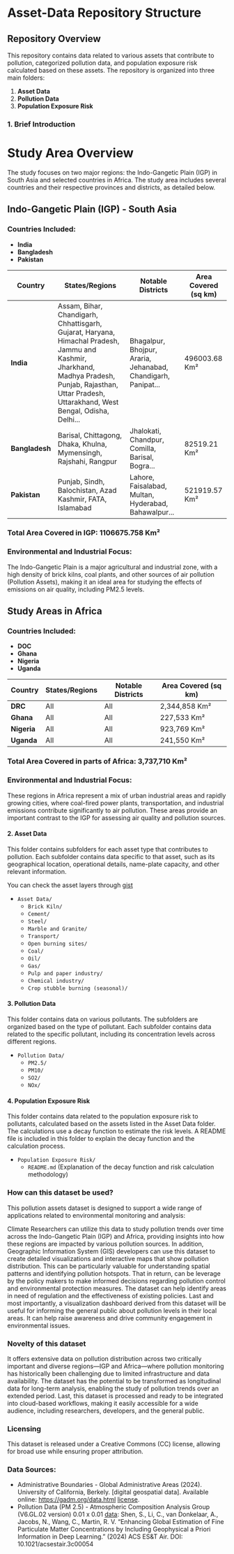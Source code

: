 # Asset-Data Repository Structure

## Repository Overview

This repository contains data related to various assets that contribute to pollution, categorized pollution data, and population exposure risk calculated based on these assets. The repository is organized into three main folders:

1. **Asset Data**
2. **Pollution Data**
3. **Population Exposure Risk**

### 1. Brief Introduction

# Study Area Overview

The study focuses on two major regions: the Indo-Gangetic Plain (IGP) in South Asia and selected countries in Africa. The study area includes several countries and their respective provinces and districts, as detailed below.

## **Indo-Gangetic Plain (IGP) - South Asia**

### Countries Included:
- **India**
- **Bangladesh**
- **Pakistan**

| **Country**   | **States/Regions**                           | **Notable Districts**                   | **Area Covered (sq km)** |
|---------------|----------------------------------------------|-----------------------------------------|--------------------------|
| **India**     | Assam, Bihar, Chandigarh, Chhattisgarh, Gujarat, Haryana, Himachal Pradesh, Jammu and Kashmir, Jharkhand, Madhya Pradesh, Punjab, Rajasthan, Uttar Pradesh, Uttarakhand, West Bengal, Odisha, Delhi... | Bhagalpur, Bhojpur, Araria, Jehanabad, Chandigarh, Panipat... | 496003.68 Km²
| **Bangladesh**| Barisal, Chittagong, Dhaka, Khulna, Mymensingh, Rajshahi, Rangpur                     | Jhalokati, Chandpur, Comilla, Barisal, Bogra...        | 82519.21 Km²                |
| **Pakistan**  | Punjab, Sindh, Balochistan, Azad Kashmir, FATA, Islamabad                               | Lahore, Faisalabad, Multan, Hyderabad, Bahawalpur...  | 521919.57 Km²                  |

### Total Area Covered in IGP: **1106675.758 Km²**

### Environmental and Industrial Focus:
The Indo-Gangetic Plain is a major agricultural and industrial zone, with a high density of brick kilns, coal plants, and other sources of air pollution (Pollution Assets), making it an ideal area for studying the effects of emissions on air quality, including PM2.5 levels.

## **Study Areas in Africa**

### Countries Included:
- **DOC**
- **Ghana**
- **Nigeria**
- **Uganda**

| **Country**   | **States/Regions**                           | **Notable Districts**                   | **Area Covered (sq km)** |
|---------------|----------------------------------------------|-----------------------------------------|--------------------------|
| **DRC**     | All| All| 2,344,858 Km²
| **Ghana**| All                   | All       | 227,533  Km²         |
| **Nigeria**  | All                               | All  | 923,769  Km²              |
| **Uganda**  | All                              | All  | 241,550  Km²              |

### Total Area Covered in parts of Africa: **3,737,710 Km²**

### Environmental and Industrial Focus:
These regions in Africa represent a mix of urban industrial areas and rapidly growing cities, where coal-fired power plants, transportation, and industrial emissions contribute significantly to air pollution. These areas provide an important contrast to the IGP for assessing air quality and pollution sources.


#### 2. Asset Data

This folder contains subfolders for each asset type that contributes to pollution. Each subfolder contains data specific to that asset, such as its geographical location, operational details, name-plate capacity, and other relevant information.

You can check the asset layers through [gist](https://gist.github.com/khizerzakir)

- `Asset Data/`
  - `Brick Kiln/`
  - `Cement/`
  - `Steel/`
  - `Marble and Granite/`
  - `Transport/`
  - `Open burning sites/`
  - `Coal/`
  - `Oil/`
  - `Gas/`
  - `Pulp and paper industry/`
  - `Chemical industry/`
  - `Crop stubble burning (seasonal)/`

#### 3. Pollution Data

This folder contains data on various pollutants. The subfolders are organized based on the type of pollutant. Each subfolder contains data related to the specific pollutant, including its concentration levels across different regions.

- `Pollution Data/`
  - `PM2.5/`
  - `PM10/`
  - `SO2/`
  - `NOx/`

#### 4. Population Exposure Risk

This folder contains data related to the population exposure risk to pollutants, calculated based on the assets listed in the Asset Data folder. The calculations use a decay function to estimate the risk levels. A README file is included in this folder to explain the decay function and the calculation process.

- `Population Exposure Risk/`
  - `README.md` (Explanation of the decay function and risk calculation methodology)

### How can this dataset be used?

This pollution assets dataset is designed to support a wide range of applications related to environmental monitoring and analysis:

Climate Researchers can utilize this data to study pollution trends over time across the Indo-Gangetic Plain (IGP) and Africa, providing insights into how these regions are impacted by various pollution sources. In addition, Geographic Information System (GIS) developers can use this dataset to create detailed visualizations and interactive maps that show pollution distribution. This can be particularly valuable for understanding spatial patterns and identifying pollution hotspots. That in return, can be leverage by the policy makers to make informed decisions regarding pollution control and environmental protection measures. The dataset can help identify areas in need of regulation and the effectiveness of existing policies. Last and most importantly, a visualization dashboard derived from this dataset will be useful for informing the general public about pollution levels in their local areas. It can help raise awareness and drive community engagement in environmental issues.

### Novelty of this dataset

It offers extensive data on pollution distribution across two critically important and diverse regions—IGP and Africa—where pollution monitoring has historically been challenging due to limited infrastructure and data availability.
The dataset has the potential to be transformed as longitudinal data for long-term analysis, enabling the study of pollution trends over an extended period. 
Last, this dataset is processed and ready to be integrated into cloud-based workflows, making it easily accessible for a wide audience, including researchers, developers, and the general public.

### Licensing

This dataset is released under a Creative Commons (CC) license, allowing for broad use while ensuring proper attribution.

### Data Sources:

- Administrative Boundaries - Global Administrative Areas (2024). University of California, Berkely. [digital geospatial data]. Available online: https://gadm.org/data.html [license](https://gadm.org/license.html).
- Pollution Data (PM 2.5) - Atmospheric Composition Analysis Group (V6.GL.02 version) 0.01 x 0.01 [data](https://sites.wustl.edu/acag/datasets/surface-pm2-5/#V6.GL.02):
Shen, S., Li, C., van Donkelaar, A., Jacobs, N., Wang, C., Martin, R. V. “Enhancing Global Estimation of Fine Particulate Matter Concentrations by Including Geophysical a Priori Information in Deep Learning.” (2024) ACS ES&T Air. DOI: 10.1021/acsestair.3c00054











